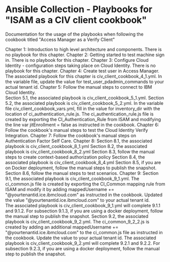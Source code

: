 # Ansible Collection - Playbooks for "ISAM as a CIV client cookbook"

Documentation for the usage of the playbooks when following the cookbook titled "Access Manager as a Verify Client"

Chapter 1: Introduction to high level architecture and components.  There is no playbook for this chapter.
Chapter 2: Getting started to test machine sign in.  There is no playbook for this chapter.
Chapter 3: Configure Cloud Identity - configuration steps taking place on Cloud Identity.  There is no playbook for this chapter.
Chapter 4: Create test user in Access Manager.  The associated playbook for this chapter is civ_client_cookbook_4_1.yml.
           In the variable file, update the value for test_user_pdadmin_commands to your actual tenant id.
Chapter 5: Follow the manual steps to connect to IBM Cloud Identity.  
           Section 5.1, the associated playbook is civ_client_cookbook_5_1.yml.
           Section 5.2, the associated playbook is civ_client_cookbook_5_2.yml.  In the variable file civ_client_cookbook_vars.yml, 
           fill in the value for inventory_dir with the location of ci_authentication_rule.js.  The ci_authentication_rule.js
           file is created by exporting the CI_Authentication_Rule from ISAM and modifying the line 
           var jitEnrollment = false as instructed in the cookbook.
Chapter 6: Follow the cookbook's manual steps to test the Cloud Identity Verify Integration.
Chapter 7: Follow the cookbook's manual steps on Authentication Factor Self Care.
Chapter 8: Section 8.1, the associated playbook is civ_client_cookbook_8_1.yml
           Section 8.2, the associated playbook is civ_client_cookbook_8_2.yml
           Section 8.3, follow the manual steps to create context-based authorization policy
           Section 8.4, the associated playbook is civ_client_cookbook_8_4.yml
           Section 8.5, if you are on Docker deployment, follow the manual steps to publish the snapshot.
           Section 8.6, follow the manual steps to test scenarios.
Chapter 9: Section 9.1, the associated playbook is civ_client_cookbook_9_1.yml. The ci_common.js file is created by
           exporting the CI_Common mapping rule from ISAM and modify it by adding mappedUsername += "@yourtenantid.ice.ibmcloud.com"
           as instructed in the cookbook. Updated the value "@yourtenantid.ice.ibmcloud.com" to your actual tenant id.  
           The associated playbook is civ_client_cookbook_9_1.yml will complete 9.1.1 and 9.1.2.  For subsection 9.1.3, 
           if you are using a docker deployment, follow the manual step to publish the snapshot.
           Section 9.2, the associated playbook is civ_client_cookbook_9_2.yml. The ci_common_9_2_2.js is created by adding 
           an additional mappedUsername += "@yourtenantid.ice.ibmcloud.com" to the ci_common.js file as instructed in 
           the cookbook.  Update the value to your actual tenant id. The associated playbook is civ_client_cookbook_9_2.yml
           will complete 9.2.1 and 9.2.2.  For subsection 9.2.3, if you are using a docker deployment, follow the manual
           step to publish the snapshot.
